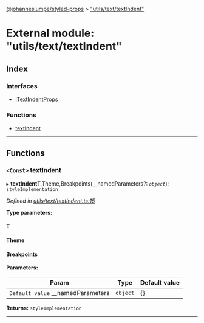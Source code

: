 [@johanneslumpe/styled-props](../README.md) > ["utils/text/textIndent"](../modules/_utils_text_textindent_.md)

# External module: "utils/text/textIndent"

## Index

### Interfaces

* [ITextIndentProps](../interfaces/_utils_text_textindent_.itextindentprops.md)

### Functions

* [textIndent](_utils_text_textindent_.md#textindent)

---

## Functions

<a id="textindent"></a>

### `<Const>` textIndent

▸ **textIndent**T,Theme,Breakpoints(__namedParameters?: *`object`*): `styleImplementation`

*Defined in [utils/text/textIndent.ts:15](https://github.com/johanneslumpe/styled-props/blob/3abf398/src/utils/text/textIndent.ts#L15)*

**Type parameters:**

#### T 
#### Theme 
#### Breakpoints 
**Parameters:**

| Param | Type | Default value |
| ------ | ------ | ------ |
| `Default value` __namedParameters | `object` |  {} |

**Returns:** `styleImplementation`

___

